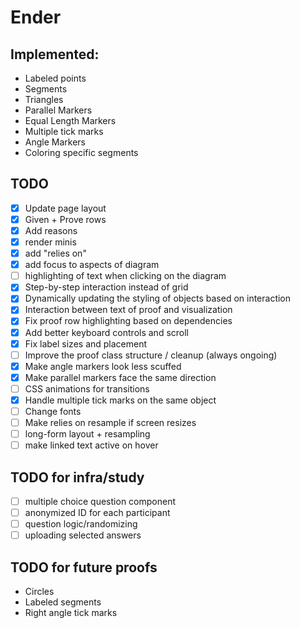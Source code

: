 # Ender

## Implemented:

- Labeled points
- Segments
- Triangles
- Parallel Markers
- Equal Length Markers
- Multiple tick marks
- Angle Markers
- Coloring specific segments

## TODO

- [x] Update page layout
- [x] Given + Prove rows
- [x] Add reasons
- [x] render minis
- [x] add "relies on"
- [x] add focus to aspects of diagram
- [ ] highlighting of text when clicking on the diagram
- [x] Step-by-step interaction instead of grid
- [x] Dynamically updating the styling of objects based on interaction
- [x] Interaction between text of proof and visualization
- [x] Fix proof row highlighting based on dependencies
- [x] Add better keyboard controls and scroll
- [x] Fix label sizes and placement
- [ ] Improve the proof class structure / cleanup (always ongoing)
- [x] Make angle markers look less scuffed
- [x] Make parallel markers face the same direction
- [ ] CSS animations for transitions
- [x] Handle multiple tick marks on the same object
- [ ] Change fonts
- [ ] Make relies on resample if screen resizes
- [ ] long-form layout + resampling
- [ ] make linked text active on hover

## TODO for infra/study

- [ ] multiple choice question component
- [ ] anonymized ID for each participant
- [ ] question logic/randomizing
- [ ] uploading selected answers

## TODO for future proofs

- Circles
- Labeled segments
- Right angle tick marks
